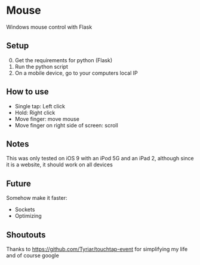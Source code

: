 # Mouse
Windows mouse control with Flask

## Setup
0. Get the requirements for python (Flask)
1. Run the python script
2. On a mobile device, go to your computers local IP

## How to use
- Single tap: Left click
- Hold: Right click
- Move finger: move mouse
- Move finger on right side of screen: scroll

## Notes
This was only tested on iOS 9 with an iPod 5G and an iPad 2, although since it is a website, it should work on all devices

## Future
Somehow make it faster:
- Sockets
- Optimizing

## Shoutouts
Thanks to https://github.com/Tyriar/touchtap-event for simplifying my life and of course google
